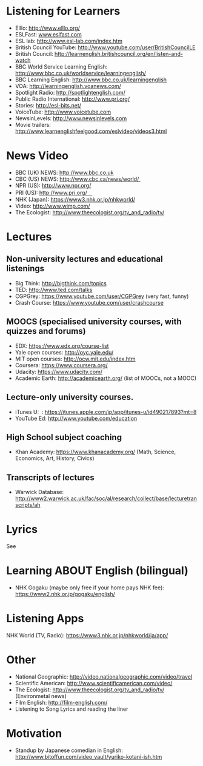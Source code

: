 # Listening for Learners
* Elllo: http://www.elllo.org/
* ESLFast: www.eslfast.com
* ESL lab: http://www.esl-lab.com/index.htm
* British Council YouTube: http://www.youtube.com/user/BritishCouncilLE
* British Council: http://learnenglish.britishcouncil.org/en/listen-and-watch
* BBC World Service Learning English: http://www.bbc.co.uk/worldservice/learningenglish/
* BBC Learning English: http://www.bbc.co.uk/learningenglish
* VOA: http://learningenglish.voanews.com/
* Spotlight Radio: http://spotlightenglish.com/
* Public Radio International: http://www.pri.org/
* Stories: http://esl-bits.net/
* VoiceTube: http://www.voicetube.com
* NewsinLevels: http://www.newsinlevels.com
* Movie trailers: http://www.learnenglishfeelgood.com/eslvideo/videos3.html



# News Video
* BBC (UK) NEWS: http://www.bbc.co.uk
* CBC (US) NEWS: http://www.cbc.ca/news/world/ 
* NPR (US): http://www.npr.org/
* PRI (US): http://www.pri.org/　
* NHK (Japan): https://www3.nhk.or.jp/nhkworld/
* Video: http://www.wimp.com/
* The Ecologist: http://www.theecologist.org/tv_and_radio/tv/

# Lectures
## Non-university lectures and educational listenings
* Big Think: http://bigthink.com/topics
* TED: http://www.ted.com/talks
* CGPGrey: https://www.youtube.com/user/CGPGrey (very fast, funny)
* Crash Course: https://www.youtube.com/user/crashcourse

## MOOCS (specialised university courses, with quizzes and forums)
* EDX: https://www.edx.org/course-list
* Yale open courses: http://oyc.yale.edu/
* MIT open courses: http://ocw.mit.edu/index.htm
* Coursera: https://www.coursera.org/
* Udacity: https://www.udacity.com/
* Academic Earth: http://academicearth.org/ (list of MOOCs, not a MOOC)

## Lecture-only university courses.
* iTunes U:  : https://itunes.apple.com/jp/app/itunes-u/id490217893?mt=8
* YouTube Ed: http://www.youtube.com/education

## High School subject coaching
* Khan Academy: https://www.khanacademy.org/ (Math, Science, Economics, Art, History, Civics)

## Transcripts of lectures
* Warwick Database: http://www2.warwick.ac.uk/fac/soc/al/research/collect/base/lecturetranscripts/ah

# Lyrics
See

# Learning ABOUT English (bilingual)
* NHK Gogaku (maybe only free if your home pays NHK fee): https://www2.nhk.or.jp/gogaku/english/

# Listening Apps
NHK World (TV, Radio): https://www3.nhk.or.jp/nhkworld/ja/app/


# Other
* National Geographic: http://video.nationalgeographic.com/video/travel
* Scientific American: http://www.scientificamerican.com/video/
* The Ecologist: http://www.theecologist.org/tv_and_radio/tv/ (Environmetal news)
* Film English: http://film-english.com/
* Listening to Song Lyrics and reading the liner

# Motivation
* Standup by Japanese comedian in English: http://www.bitoffun.com/video_vault/yuriko-kotani-ish.htm